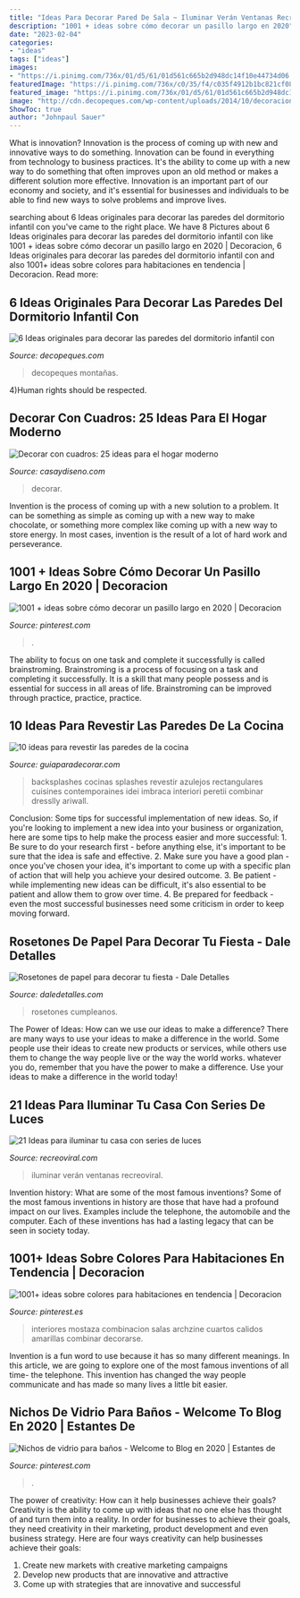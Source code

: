 ```yaml
---
title: "Ideas Para Decorar Pared De Sala ~ Iluminar Verán Ventanas Recreoviral"
description: "1001 + ideas sobre cómo decorar un pasillo largo en 2020"
date: "2023-02-04"
categories:
- "ideas"
tags: ["ideas"]
images:
- "https://i.pinimg.com/736x/01/d5/61/01d561c665b2d948dc14f10e44734d06.jpg"
featuredImage: "https://i.pinimg.com/736x/c0/35/f4/c035f4912b1bc821cf08fa070b4b0e9d.jpg"
featured_image: "https://i.pinimg.com/736x/01/d5/61/01d561c665b2d948dc14f10e44734d06.jpg"
image: "http://cdn.decopeques.com/wp-content/uploads/2014/10/decoracion-habitacion-infantil-monta%C3%B1as.jpg"
ShowToc: true
author: "Johnpaul Sauer"
---
```



What is innovation?
Innovation is the process of coming up with new and innovative ways to do something. Innovation can be found in everything from technology to business practices. It's the ability to come up with a new way to do something that often improves upon an old method or makes a different solution more effective. Innovation is an important part of our economy and society, and it's essential for businesses and individuals to be able to find new ways to solve problems and improve lives.

	

		
searching about 6 Ideas originales para decorar las paredes del dormitorio infantil con you've came to the right place. We have 8 Pictures about 6 Ideas originales para decorar las paredes del dormitorio infantil con like 1001 + ideas sobre cómo decorar un pasillo largo en 2020 | Decoracion, 6 Ideas originales para decorar las paredes del dormitorio infantil con and also 1001+ ideas sobre colores para habitaciones en tendencia | Decoracion. Read more:
		
    
## 6 Ideas Originales Para Decorar Las Paredes Del Dormitorio Infantil Con

<img loading=lazy src="http://cdn.decopeques.com/wp-content/uploads/2014/10/decoracion-habitacion-infantil-monta%C3%B1as.jpg" onerror="this.onerror=null;this.src='https://tse3.mm.bing.net/th?id=OIP.noaBDYXvageT36hU3DPO9wHaJ5&amp;pid=15.1';" alt="6 Ideas originales para decorar las paredes del dormitorio infantil con">

_Source: decopeques.com_

>decopeques montañas. 

	

4)Human rights should be respected.

    
## Decorar Con Cuadros: 25 Ideas Para El Hogar Moderno

<img loading=lazy src="https://casaydiseno.com/wp-content/uploads/2015/07/decorar-con-cuadros-salon-distintos-tamanos.jpeg" onerror="this.onerror=null;this.src='https://tse4.mm.bing.net/th?id=OIP.xb2xlRLUaRfkDslPnLcdXAHaJ3&amp;pid=15.1';" alt="Decorar con cuadros: 25 ideas para el hogar moderno">

_Source: casaydiseno.com_

>decorar. 

	

Invention is the process of coming up with a new solution to a problem. It can be something as simple as coming up with a new way to make chocolate, or something more complex like coming up with a new way to store energy. In most cases, invention is the result of a lot of hard work and perseverance.

    
## 1001 + Ideas Sobre Cómo Decorar Un Pasillo Largo En 2020 | Decoracion

<img loading=lazy src="https://i.pinimg.com/736x/01/d5/61/01d561c665b2d948dc14f10e44734d06.jpg" onerror="this.onerror=null;this.src='https://tse1.mm.bing.net/th?id=OIP.3ezUNFpECYcL8_MSwLo-8QHaL5&amp;pid=15.1';" alt="1001 + ideas sobre cómo decorar un pasillo largo en 2020 | Decoracion">

_Source: pinterest.com_

>. 

	

The ability to focus on one task and complete it successfully is called brainstroming. Brainstroming is a process of focusing on a task and completing it successfully. It is a skill that many people possess and is essential for success in all areas of life. Brainstroming can be improved through practice, practice, practice.

    
## 10 Ideas Para Revestir Las Paredes De La Cocina

<img loading=lazy src="https://www.guiaparadecorar.com/wp-content/uploads/2014/02/10-ideas-para-revestir-las-paredes-de-la-cocina-2.jpg" onerror="this.onerror=null;this.src='https://tse3.mm.bing.net/th?id=OIP.gJflIOjqptFrtD-rrqGI1AHaJ3&amp;pid=15.1';" alt="10 ideas para revestir las paredes de la cocina">

_Source: guiaparadecorar.com_

>backsplashes cocinas splashes revestir azulejos rectangulares cuisines contemporaines idei imbraca interiori peretii combinar dresslly ariwall. 

	

Conclusion: Some tips for successful implementation of new ideas.
So, if you're looking to implement a new idea into your business or organization, here are some tips to help make the process easier and more successful: 1. Be sure to do your research first - before anything else, it's important to be sure that the idea is safe and effective. 2. Make sure you have a good plan - once you've chosen your idea, it's important to come up with a specific plan of action that will help you achieve your desired outcome. 3. Be patient - while implementing new ideas can be difficult, it's also essential to be patient and allow them to grow over time. 4. Be prepared for feedback - even the most successful businesses need some criticism in order to keep moving forward. 
    
## Rosetones De Papel Para Decorar Tu Fiesta - Dale Detalles

<img loading=lazy src="https://i1.wp.com/www.daledetalles.com/wp-content/uploads/2017/02/flor-acordeon-o-roseton11.jpg?resize=550%2C733" onerror="this.onerror=null;this.src='https://tse2.mm.bing.net/th?id=OIP.EoxALkvdwqqJdHv8naegZAHaJ3&amp;pid=15.1';" alt="Rosetones de papel para decorar tu fiesta - Dale Detalles">

_Source: daledetalles.com_

>rosetones cumpleanos. 

	

The Power of Ideas: How can we use our ideas to make a difference?
There are many ways to use your ideas to make a difference in the world. Some people use their ideas to create new products or services, while others use them to change the way people live or the way the world works. whatever you do, remember that you have the power to make a difference. Use your ideas to make a difference in the world today!

    
## 21 Ideas Para Iluminar Tu Casa Con Series De Luces

<img loading=lazy src="https://www.recreoviral.com/wp-content/uploads/2018/09/decoración-con-series-de-luces-recreoviral-4-1.jpg" onerror="this.onerror=null;this.src='https://tse2.mm.bing.net/th?id=OIP.qJTl30zAOWp-z0EM9O8XLwHaJ4&amp;pid=15.1';" alt="21 Ideas para iluminar tu casa con series de luces">

_Source: recreoviral.com_

>iluminar verán ventanas recreoviral. 

	

Invention history: What are some of the most famous inventions?
Some of the most famous inventions in history are those that have had a profound impact on our lives. Examples include the telephone, the automobile and the computer. Each of these inventions has had a lasting legacy that can be seen in society today.

    
## 1001+ Ideas Sobre Colores Para Habitaciones En Tendencia | Decoracion

<img loading=lazy src="https://i.pinimg.com/736x/13/6e/63/136e63fa48ae18320085fffd929a9b25.jpg" onerror="this.onerror=null;this.src='https://tse3.mm.bing.net/th?id=OIP.ztQ93bPKr9RPxWVOfcRHMQHaLH&amp;pid=15.1';" alt="1001+ ideas sobre colores para habitaciones en tendencia | Decoracion">

_Source: pinterest.es_

>interiores mostaza combinacion salas archzine cuartos calidos amarillas combinar decorarse. 

	

Invention is a fun word to use because it has so many different meanings. In this article, we are going to explore one of the most famous inventions of all time- the telephone. This invention has changed the way people communicate and has made so many lives a little bit easier.

    
## Nichos De Vidrio Para Baños - Welcome To Blog En 2020 | Estantes De

<img loading=lazy src="https://i.pinimg.com/736x/c0/35/f4/c035f4912b1bc821cf08fa070b4b0e9d.jpg" onerror="this.onerror=null;this.src='https://tse3.mm.bing.net/th?id=OIP.Oxq6fELFUHnsg1CtCvltpgHaJ4&amp;pid=15.1';" alt="Nichos de vidrio para baños - Welcome to Blog en 2020 | Estantes de">

_Source: pinterest.com_

>. 

	

The power of creativity: How can it help businesses achieve their goals?
Creativity is the ability to come up with ideas that no one else has thought of and turn them into a reality. In order for businesses to achieve their goals, they need creativity in their marketing, product development and even business strategy. Here are four ways creativity can help businesses achieve their goals: 
1. Create new markets with creative marketing campaigns 
2. Develop new products that are innovative and attractive 
3. Come up with strategies that are innovative and successful 

